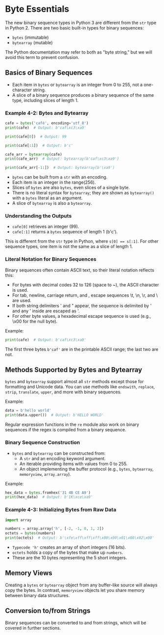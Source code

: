 # Byte Essentials
The new binary sequence types in Python 3 are different from the `str` type in Python 2. There are two basic built-in types for binary sequences:

- `bytes` (immutable)
- `bytearray` (mutable)

The Python documentation may refer to both as "byte string," but we will avoid this term to prevent confusion.

## Basics of Binary Sequences

- Each item in `bytes` or `bytearray` is an integer from 0 to 255, not a one-character string.
- A slice of a binary sequence produces a binary sequence of the same type, including slices of length 1.

### Example 4-2: Bytes and Bytearray

```python
cafe = bytes('café', encoding='utf_8')
print(cafe)  # Output: b'caf\xc3\xa9'

print(cafe[0])  # Output: 99

print(cafe[:1])  # Output: b'c'

cafe_arr = bytearray(cafe)
print(cafe_arr)  # Output: bytearray(b'caf\xc3\xa9')

print(cafe_arr[-1:])  # Output: bytearray(b'\xa9')
```

- `bytes` can be built from a `str` with an encoding.
- Each item is an integer in the range(256).
- Slices of `bytes` are also `bytes`, even slices of a single byte.
- There is no literal syntax for `bytearray`; they are shown as `bytearray()` with a `bytes` literal as an argument.
- A slice of `bytearray` is also a `bytearray`.

### Understanding the Outputs

- `cafe[0]` retrieves an integer (99).
- `cafe[:1]` returns a `bytes` sequence of length 1 (b'c').

This is different from the `str` type in Python, where `s[0] == s[:1]`. For other sequence types, one item is not the same as a slice of length 1.

### Literal Notation for Binary Sequences

Binary sequences often contain ASCII text, so their literal notation reflects this:

- For bytes with decimal codes 32 to 126 (space to ~), the ASCII character is used.
- For tab, newline, carriage return, and \, escape sequences \t, \n, \r, and \\ are used.
- If both string delimiters ' and " appear, the sequence is delimited by ' and any ' inside are escaped as \'.
- For other byte values, a hexadecimal escape sequence is used (e.g., \x00 for the null byte).

Example:

```python
print(cafe)  # Output: b'caf\xc3\xa9'
```

The first three bytes `b'caf'` are in the printable ASCII range; the last two are not.

## Methods Supported by Bytes and Bytearray

`bytes` and `bytearray` support almost all `str` methods except those for formatting and Unicode data. You can use methods like `endswith`, `replace`, `strip`, `translate`, `upper`, and more with binary sequences.

Example:

```python
data = b'hello world'
print(data.upper())  # Output: b'HELLO WORLD'
```

Regular expression functions in the `re` module also work on binary sequences if the regex is compiled from a binary sequence.

### Binary Sequence Construction

- `bytes` and `bytearray` can be constructed from:
  - A `str` and an encoding keyword argument.
  - An iterable providing items with values from 0 to 255.
  - An object implementing the buffer protocol (e.g., `bytes`, `bytearray`, `memoryview`, `array.array`).

Example:

```python
hex_data = bytes.fromhex('31 4B CE A9')
print(hex_data)  # Output: b'1K\xce\xa9'
```

### Example 4-3: Initializing Bytes from Raw Data

```python
import array

numbers = array.array('h', [-2, -1, 0, 1, 2])
octets = bytes(numbers)
print(octets)  # Output: b'\xfe\xff\xff\xff\x00\x00\x01\x00\x02\x00'
```

- `Typecode 'h'` creates an array of short integers (16 bits).
- `octets` holds a copy of the bytes that make up `numbers`.
- These are the 10 bytes representing the 5 short integers.

## Memory Views

Creating a `bytes` or `bytearray` object from any buffer-like source will always copy the bytes. In contrast, `memoryview` objects let you share memory between binary data structures.

## Conversion to/from Strings

Binary sequences can be converted to and from strings, which will be covered in further sections.